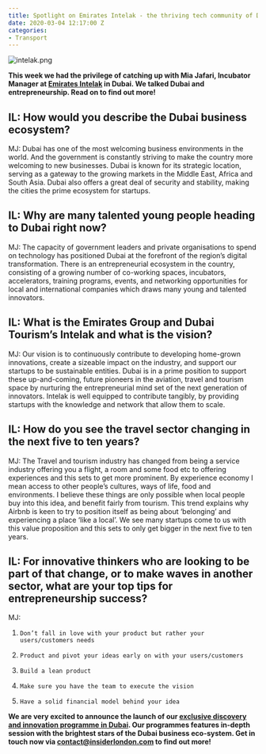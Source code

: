 ```yaml
---
title: Spotlight on Emirates Intelak - the thriving tech community of Dubai
date: 2020-03-04 12:17:00 Z
categories:
- Transport
---
```


![intelak.png](/uploads/intelak.png)



**This week we had the privilege of catching up with Mia Jafari, Incubator Manager at [Emirates Intelak](https://www.intelak.com/) in Dubai. We talked Dubai and entrepreneurship. Read on to find out more!**



## IL: How would you describe the Dubai business ecosystem?
 
MJ: Dubai has one of the most welcoming business environments in the world. And the government is constantly striving to make the country more welcoming to new businesses. Dubai is known for its strategic location, serving as a gateway to the growing markets in the Middle East, Africa and South Asia. Dubai also offers a great deal of security and stability, making the cities the prime ecosystem for startups.

 
## IL: Why are many talented young people heading to Dubai right now? 

MJ: The capacity of government leaders and private organisations to spend on technology has positioned Dubai at the forefront of the region’s digital transformation. There is an entrepreneurial ecosystem in the country, consisting of a growing number of co-working spaces, incubators, accelerators, training programs, events, and networking opportunities for local and international companies which draws many young and talented innovators.
 

## IL: What is the Emirates Group and Dubai Tourism’s Intelak and what is the vision? 

MJ: Our vision is to continuously contribute to developing home-grown innovations, create a sizeable impact on the industry, and support our startups to be sustainable entities. Dubai is in a prime position to support these up-and-coming, future pioneers in the aviation, travel and tourism space by nurturing the entrepreneurial mind set of the next generation of innovators. Intelak is well equipped to contribute tangibly, by providing startups with the knowledge and network that allow them to scale. 
 
 
## IL: How do you see the travel sector changing in the next five to ten years?

MJ: The Travel and tourism industry has changed from being a service industry offering you a flight, a room and some food etc to offering experiences and this sets to get more prominent. By experience economy I mean access to other people’s cultures, ways of life, food and environments. I believe  these things are only possible when local people buy into this idea, and benefit fairly from tourism.  This trend explains why Airbnb is keen to try to position itself as being about ‘belonging’ and experiencing a place ‘like a local’. We see many startups come to us with this value proposition and this sets to only get bigger in the next five to ten years.

 
## IL: For innovative thinkers who are looking to be part of that change, or to make waves in another sector, what are your top tips for entrepreneurship success?

MJ:
1.     Don’t fall in love with your product but rather your users/customers needs
2.     Product and pivot your ideas early on with your users/customers
3.     Build a lean product
4.     Make sure you have the team to execute the vision
5.     Have a solid financial model behind your idea





**We are very excited to announce the launch of our [exclusive discovery and innovation programme in Dubai](https://www.insiderlondon.com/asia/dubai/). Our programmes features in-depth session with the brightest stars of the Dubai business eco-system. Get in touch now via contact@insiderlondon.com to find out more!**